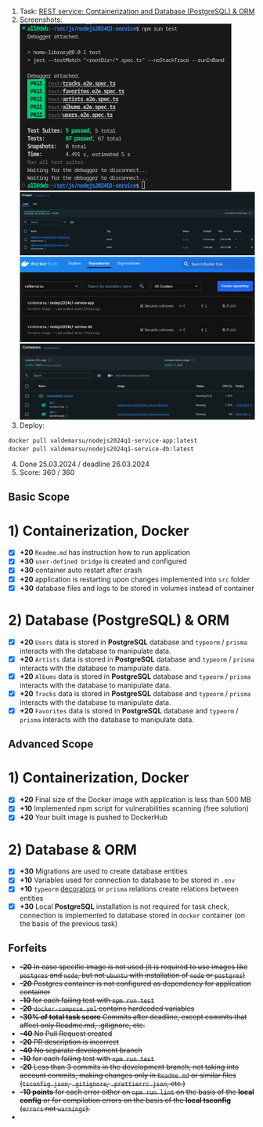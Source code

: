 1. Task: [REST service: Containerization and Database (PostgreSQL) &amp; ORM](https://github.com/AlreadyBored/nodejs-assignments/blob/main/assignments/containerization-database-orm/assignment.md)
2. Screenshots:![tests](./doc/screenshots/1.png?raw=true "https://github.com/Val-d-emar/nodejs2024Q1-service/blob/dev/doc/screenshots/1.png?raw=true")
   ![images](./doc/screenshots/2.png?raw=true "https://github.com/Val-d-emar/nodejs2024Q1-service/blob/dev/doc/screenshots/2.png?raw=true")
   ![hub](./doc/screenshots/3.png?raw=true "https://github.com/Val-d-emar/nodejs2024Q1-service/blob/dev/doc/screenshots/3.png?raw=true")
   ![service](./doc/screenshots/4.png?raw=true "https://github.com/Val-d-emar/nodejs2024Q1-service/blob/dev/doc/screenshots/4.png?raw=true")
3. Deploy:

```bash
docker pull valdemarsu/nodejs2024q1-service-app:latest
docker pull valdemarsu/nodejs2024q1-service-db:latest
```

4. Done 25.03.2024 / deadline 26.03.2024
5. Score: 360 / 360

## Basic Scope

# 1) Containerization, Docker

- [X] **+20** `Readme.md` has instruction how to run application
- [X] **+30** `user-defined bridge` is created and configured
- [X] **+30**  container auto restart after crash
- [X] **+20** application is restarting upon changes implemented into `src` folder
- [X] **+30** database files and logs to be stored in volumes instead of container

# 2) Database (PostgreSQL) & ORM

- [X] **+20** `Users` data is stored in **PostgreSQL** database and `typeorm` / `prisma`  interacts with the database to manipulate data.
- [X] **+20** `Artists` data is stored in **PostgreSQL** database and `typeorm` / `prisma`  interacts with the database to manipulate data.
- [X] **+20** `Albums` data is stored in **PostgreSQL** database and `typeorm` / `prisma`  interacts with the database to manipulate data.
- [X] **+20** `Tracks` data is stored in **PostgreSQL** database and `typeorm` / `prisma`  interacts with the database to manipulate data.
- [X] **+20** `Favorites` data is stored in **PostgreSQL** database and `typeorm` / `prisma`  interacts with the database to manipulate data.

## Advanced Scope

# 1) Containerization, Docker

- [X] **+20** Final size of the Docker image with application is less than 500 MB
- [X] **+10** Implemented npm script for vulnerabilities scanning (free solution)
- [X] **+20** Your built image is pushed to DockerHub

# 2) Database & ORM

- [X] **+30** Migrations are used to create database entities
- [X] **+10** Variables used for connection to database to be stored in `.env`
- [X] **+10** `typeorm` [decorators](https://typeorm.io/#/relations) or `prisma` relations create relations between entities
- [X] **+30** Local **PostgreSQL** installation is not required for task check, connection is implemented to database stored in `docker` container  (on the basis of the previous task)

## Forfeits

- ~~**-20** In case specific image is not used (it is required to use images like `postgres` and `node`, but not `ubuntu` with installation of `node` or `postgres`)~~
- ~~**-20** Postgres container is not configured as dependency for application container~~
- ~~**-10** for each failing test with `npm run test`~~
- ~~**-20** `docker-compose.yml` contains hardcoded variables~~
- ~~**-30% of total task score** Commits after deadline, except commits that affect only Readme.md, .gitignore, etc.~~
- ~~**-40** No Pull Request created~~
- ~~**-20** PR description is incorrect~~
- ~~**-40** No separate development branch~~
- ~~**-10** for each failing test with `npm run test`~~
- ~~**-20** Less than 3 commits in the development branch, not taking into account commits, making changes only in `Readme.md` or similar files (`tsconfig.json`, `.gitignore`, `.prettierrc.json`, etc.)~~
- ~~**-10 points** for each error either on `npm run lint` on the basis of the **local config** or for compilation errors on the basis of the **local tsconfig** (`errors` not `warnings`).~~
-

